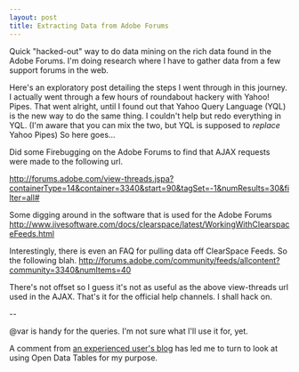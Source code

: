 ```yaml
---
layout: post
title: Extracting Data from Adobe Forums
---
```


Quick "hacked-out" way to do data mining on the rich data found in the Adobe Forums.
I'm doing research where I have to gather data from a few support forums in the web.

Here's an exploratory post detailing the steps I went through in this journey.
I actually went through a few hours of roundabout hackery with Yahoo! Pipes.
That went alright, until I found out that Yahoo Query Language (YQL) is the new way to do the same thing.
I couldn't help but redo everything in YQL. (I'm aware that you can mix the two, but YQL is supposed to *replace* Yahoo Pipes)
So here goes...

Did some Firebugging on the Adobe Forums to find that AJAX requests were made to the following url.

http://forums.adobe.com/view-threads.jspa?containerType=14&container=3340&start=90&tagSet=-1&numResults=30&filter=all#

Some digging around in the software that is used for the Adobe Forums
http://www.jivesoftware.com/docs/clearspace/latest/WorkingWithClearspaceFeeds.html

Interestingly, there is even an FAQ for pulling data off ClearSpace Feeds.
[](http://www.jivesoftware.com/docs/jive_clearspace/latest/FeedsFrequentlyAskedQuestions.html)
So the following blah.
http://forums.adobe.com/community/feeds/allcontent?community=3340&numItems=40

There's not offset so I guess it's not as useful as the above view-threads url used in the AJAX.
That's it for the official help channels. I shall hack on.

--

@var is handy for the queries. I'm not sure what I'll use it for, yet.

A comment from [an experienced user's blog](http://arapehlivanian.com/screen-scraping-and-creating-a-feed-with-yql-and-yahoo-pipes/) has led me to turn to look at using Open Data Tables for my purpose.

